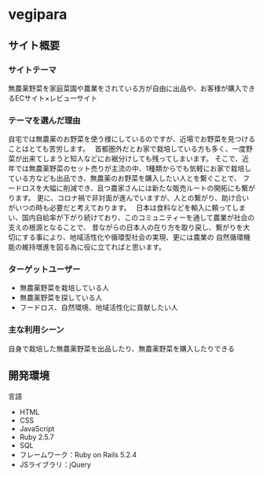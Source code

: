 # __vegipara__

## サイト概要

### サイトテーマ
無農薬野菜を家庭菜園や農業をされている方が自由に出品や、お客様が購入できるECサイト×レビューサイト

### テーマを選んだ理由
自宅では無農薬のお野菜を使う様にしているのですが、近場でお野菜を見つけることはとても苦労します。　
首都圏外だとお家で栽培している方も多く、一度野菜が出来てしまうと知人などにお裾分けしても残ってしまいます。
そこで、近年では無農薬野菜のセット売りが主流の中、1種類からでも気軽にお家で栽培している方なども出品でき、無農薬のお野菜を購入したい人とを繋ぐことで、
フードロスを大幅に削減でき、且つ農家さんには新たな販売ルートの開拓にも繋がります。
更に、コロナ禍で非対面が進んでいますが、人との繋がり、助け合いがいつの時も必要だと考えております。　
日本は食料などを輸入に頼ってしまい、国内自給率が下がり続けており、このコミュニティーを通して農業が社会の支えの根源となることで、
昔ながらの日本人の在り方を取り戻し、繋がりを大切にする事により、地域活性化や循環型社会の実現、更には農業の
自然循環機能の維持増進を図る為に役に立てればと思います。


### ターゲットユーザー
* 無農薬野菜を栽培している人
* 無農薬野菜を探している人
* フードロス、自然環境、地域活性化に貢献したい人

### 主な利用シーン
自身で栽培した無農薬野菜を出品したり、無農薬野菜を購入したりできる

## 開発環境
言語
* HTML
* CSS
* JavaScript
* Ruby 2.5.7
* SQL
* フレームワーク：Ruby on Rails 5.2.4
* JSライブラリ：jQuery

